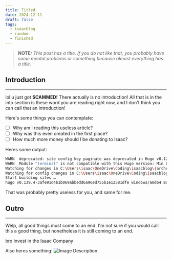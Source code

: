 ```yaml
---
title: Titled
date: 2024-12-11
draft: false
tags:
  - isaacblog
  - random
  - finished
---
```


> **NOTE:** *This post has a title. If you do not like that, you probably have some mental problems or something because almost everything has a title.*

## Introduction
---
lol u just got **SCAMMED!** There actually is no introduction! All that is in the into section is these word you are reading right now, and I don't think you can call that an introduction!

Here's some things you can contemplate:
- [ ] Why am I reading this useless article?
- [ ] Why was this even created in the first place?
- [ ] How much more money should I be donating to Isaac?

Heres some output:
```bash
WARN  deprecated: site config key paginate was deprecated in Hugo v0.128.0 and will be removed in a future release. Use pagination.pagerSize instead.
WARN  Module "terminal" is not compatible with this Hugo version: Min 0.90.0 extended; run "hugo mod graph" for more information.
Watching for changes in C:\Users\isaac\OneDrive\Coding\isaacblog\{archetypes,assets,content,data,i18n,layouts,static,themes}
Watching for config changes in C:\Users\isaac\OneDrive\Coding\isaacblog\hugo.toml, C:\Users\isaac\OneDrive\Coding\isaacblog\themes\terminal\config.toml
Start building sites …
hugo v0.139.4-3afe91d4b1b069abbedd6a96ed755b1e12581dfe windows/amd64 BuildDate=2024-12-09T17:45:23Z VendorInfo=gohugoio
```

That was probably pretty useless for you, and same for me.

## Outro
---
Welp, all good things must come to an end. I'm not sure if you would call this a good thing, but nonetheless it is still coming to an end. 

bro invest in the Isaac Company

Also heres something:
![Image Description](/isaac-blog/images/Pasted-image-20241213172318.png)